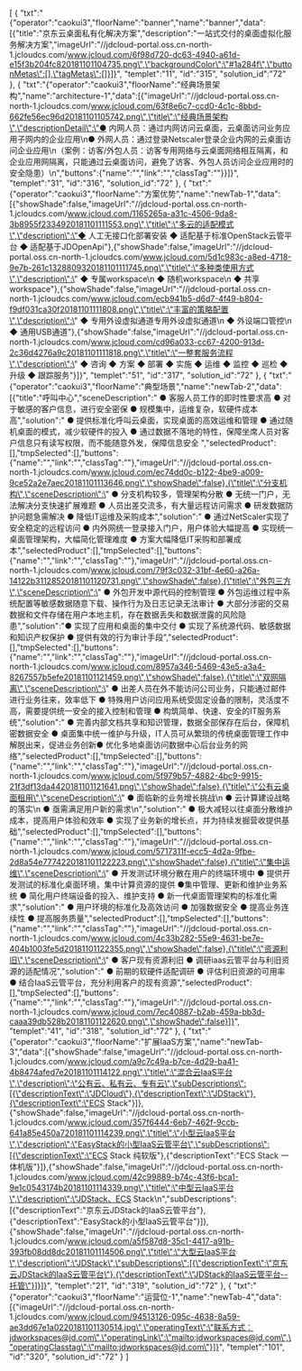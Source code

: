 [
	{
		"txt":"{\"operator\":\"caokui3\",\"floorName\":\"banner\",\"name\":\"banner\",\"data\":[{\"title\":\"京东云桌面私有化解决方案\",\"description\":\"一站式交付的桌面虚拟化服务解决方案\",\"imageUrl\":\"//jdcloud-portal.oss.cn-north-1.jcloudcs.com/www.jcloud.com/6f98d720-dc63-4940-a61d-e15f3b204fc820181101104735.png\",\"backgroundColor\":\"#1a284f\",\"buttonMetas\":[],\"tagMetas\":[]}]}",
		"templet":"11",
		"id":"315",
		"solution_id":"72"
	},
	{
		"txt":"{\"operator\":\"caokui3\",\"floorName\":\"经典场景架构\",\"name\":\"architecture-1\",\"data\":[{\"imageUrl\":\"//jdcloud-portal.oss.cn-north-1.jcloudcs.com/www.jcloud.com/63f8e6c7-ccd0-4c1c-8bbd-662fe56ec96d20181101105742.png\",\"title\":\"经典场景架构\",\"descriptionDetail\":\"● 内网人员：通过内网访问云桌面，云桌面访问业务应用子网内的企业应用\\n● 外网人员：通过登录Netscaler登录企业内网的云桌面访问企业应用\\n（案例：访客/外包人员：访客专用网络与云桌面网络相互隔离，和企业应用网隔离，只能通过云桌面访问，避免了访客、外包人员访问企业应用时的安全隐患）\\n\",\"buttons\":{\"name\":\"\",\"link\":\"\",\"classTag\":\"\"}}]}",
		"templet":"31",
		"id":"316",
		"solution_id":"72"
	},
	{
		"txt":"{\"operator\":\"caokui3\",\"floorName\":\"方案优势\",\"name\":\"newTab-1\",\"data\":[{\"showShade\":false,\"imageUrl\":\"//jdcloud-portal.oss.cn-north-1.jcloudcs.com/www.jcloud.com/1165265a-a31c-4506-9da8-3b8955f2334920181101111553.png\",\"title\":\"多云的适配模式\",\"description\":\"◆ 人工无接口化部署安装 ◆ 适配基于标准OpenStack云管平台 ◆ 适配基于JDOpenApi\"},{\"showShade\":false,\"imageUrl\":\"//jdcloud-portal.oss.cn-north-1.jcloudcs.com/www.jcloud.com/5d1c983c-a8ed-4718-9e7b-261c1328809320181101111745.png\",\"title\":\"多种类使用方式\",\"description\":\" ◆ 专属workspace\\n ◆ 随机workspace\\n ◆ 共享workspace\"},{\"showShade\":false,\"imageUrl\":\"//jdcloud-portal.oss.cn-north-1.jcloudcs.com/www.jcloud.com/ecb941b5-d6d7-4f49-b804-f9df031ca30f20181101111808.png\",\"title\":\"丰富的策略配置\",\"description\":\" ◆ 专用外设虚拟通道专用外设虚拟通道\\n ◆ 外设端口管控\\n ◆ 通用USB通道\"},{\"showShade\":false,\"imageUrl\":\"//jdcloud-portal.oss.cn-north-1.jcloudcs.com/www.jcloud.com/cd96a033-cc67-4200-913d-2c36d4276a9c20181101111818.png\",\"title\":\"一整套服务流程\",\"description\":\" ◆ 咨询 ◆ 方案 ◆ 部署 ◆ 实施 ◆ 运维 ◆ 监控 ◆ 巡检 ◆ 升级 ◆ 跟踪服务\"}]}",
		"templet":"51",
		"id":"317",
		"solution_id":"72"
	},
	{
		"txt":"{\"operator\":\"caokui3\",\"floorName\":\"典型场景\",\"name\":\"newTab-2\",\"data\":[{\"title\":\"呼叫中心\",\"sceneDescription\":\" ● 客服人员工作的即时性要求高 ● 对于敏感的客户信息，进行安全密保 ● 规模集中，运维复杂，软硬件成本高\",\"solution\":\" ● 提供标准化呼叫云桌面，实现桌面的高效运维和管理 ● 通过随机桌面的模式，减少软硬件的投入 ● 通过数据不落地的特性，保障坐席人员对客户信息只有读写权限，而不能随意外发，保障信息安全 \",\"selectedProduct\":[],\"tmpSelected\":[],\"buttons\":{\"name\":\"\",\"link\":\"\",\"classTag\":\"\"},\"imageUrl\":\"//jdcloud-portal.oss.cn-north-1.jcloudcs.com/www.jcloud.com/ec74dd0c-b122-4be9-a009-9ce52a2e7aec20181101113646.png\",\"showShade\":false},{\"title\":\"分支机构\",\"sceneDescription\":\" ● 分支机构较多，管理架构分散 ● 无统一门户，无法解决分支快速扩展难题 ● 人员出差交流多，有大量远程访问需求 ● 研发数据防护问题急需解决 ● 降低IT运维及采购成本\",\"solution\":\" ● 通过NetScaler实现了安全稳定的远程访问 ● 内外网统一登录接入门户，用户体验大幅提高 ● 实现统一桌面管理架构，大幅简化管理难度 ● 方案大幅降低IT采购和部署成本\",\"selectedProduct\":[],\"tmpSelected\":[],\"buttons\":{\"name\":\"\",\"link\":\"\",\"classTag\":\"\"},\"imageUrl\":\"//jdcloud-portal.oss.cn-north-1.jcloudcs.com/www.jcloud.com/79f3c032-31bf-4e60-a26a-14122b31128520181101120731.png\",\"showShade\":false},{\"title\":\"外包三方\",\"sceneDescription\":\" ● 外包开发中源代码的控制管理 ● 外包运维过程中系统配置等敏感数据随意下载、操作行为及日志记录无法审计 ● 大部分涉密的交易数据和文件存储在用户本地主机，存在数据丢失和数据泄露的风险隐患\",\"solution\":\"● 实现了应用和桌面的集中交付 ● 实现了系统源代码、敏感数据和知识产权保护 ● 提供有效的行为审计手段\",\"selectedProduct\":[],\"tmpSelected\":[],\"buttons\":{\"name\":\"\",\"link\":\"\",\"classTag\":\"\"},\"imageUrl\":\"//jdcloud-portal.oss.cn-north-1.jcloudcs.com/www.jcloud.com/8957a346-5469-43e5-a3a4-8267557b5efe20181101121459.png\",\"showShade\":false},{\"title\":\"双网隔离\",\"sceneDescription\":\" ● 出差人员在外不能访问公司业务，只能通过邮件进行业务往来，效率低下 ● 特殊用户访问应用系统受固定设备的限制，灵活度不高，需要提供统一安全的接入控制和管理 ● 构筑简单、快速、安全的IT服务系统\",\"solution\":\" ● 完善内部文档共享和知识管理，数据全部保存在后台，保障机密数据安全 ● 桌面集中统一维护与升级，IT人员可从繁琐的传统桌面管理工作中解脱出来，促进业务创新● 优化多地桌面访问数据中心后台业务的网络\",\"selectedProduct\":[],\"tmpSelected\":[],\"buttons\":{\"name\":\"\",\"link\":\"\",\"classTag\":\"\"},\"imageUrl\":\"//jdcloud-portal.oss.cn-north-1.jcloudcs.com/www.jcloud.com/5f979b57-4882-4bc9-9915-21f3df13da4420181101121641.png\",\"showShade\":false},{\"title\":\"公有云桌面租用\",\"sceneDescription\":\" ● 面临新的业务增长挑战\\n ● 云计算建设战略的落实\\n ● 亟需满足用户新的需求\\n\",\"solution\":\" ● 极大减轻以往桌面分散维护成本，提高用户体验和效率 ● 实现了业务新的增长点，并为持续发掘营收提供基础\",\"selectedProduct\":[],\"tmpSelected\":[],\"buttons\":{\"name\":\"\",\"link\":\"\",\"classTag\":\"\"},\"imageUrl\":\"//jdcloud-portal.oss.cn-north-1.jcloudcs.com/www.jcloud.com/5717311f-ecc5-4d2a-9fbe-2d8a54e7774220181101122223.png\",\"showShade\":false},{\"title\":\"集中运维\",\"sceneDescription\":\" ● 开发测试环境分散在用户的终端环境中 ● 提供开发测试的标准化桌面环境，集中计算资源的提供 ●集中管理、更新和维护业务系统 ● 简化用户终端设备的投入、维护支持 ● 新一代桌面管理架构的标准化需求\",\"solution\":\" ● 用户环境的标准化及高效访问 ● 加强数据安全 ● 提高业务连续性 ● 提高服务质量\",\"selectedProduct\":[],\"tmpSelected\":[],\"buttons\":{\"name\":\"\",\"link\":\"\",\"classTag\":\"\"},\"imageUrl\":\"//jdcloud-portal.oss.cn-north-1.jcloudcs.com/www.jcloud.com/4c33b282-55e9-4631-be7e-404b1003fe5d20181101122355.png\",\"showShade\":false},{\"title\":\"资源利旧\",\"sceneDescription\":\" ● 客户现有资源利旧 ● 调研iaas云管平台与利旧资源的适配情况\",\"solution\":\" ● 前期的软硬件适配调研 ● 评估利旧资源的可用率 ● 结合IaaS云管平台，充分利用客户的现有资源\",\"selectedProduct\":[],\"tmpSelected\":[],\"buttons\":{\"name\":\"\",\"link\":\"\",\"classTag\":\"\"},\"imageUrl\":\"//jdcloud-portal.oss.cn-north-1.jcloudcs.com/www.jcloud.com/7ec40887-b2ab-459a-bb3d-caaa39db528b20181101122620.png\",\"showShade\":false}]}",
		"templet":"41",
		"id":"318",
		"solution_id":"72"
	},
	{
		"txt":"{\"operator\":\"caokui3\",\"floorName\":\"扩展IaaS方案\",\"name\":\"newTab-3\",\"data\":[{\"showShade\":false,\"imageUrl\":\"//jdcloud-portal.oss.cn-north-1.jcloudcs.com/www.jcloud.com/a9c7c49a-b7ce-4d29-ba41-4b8474afed7e20181101114122.png\",\"title\":\"混合云IaaS平台\",\"description\":\"公有云、私有云、专有云\",\"subDescriptions\":[{\"descriptionText\":\"JDCloud\"},{\"descriptionText\":\"JDStack\"},{\"descriptionText\":\"ECS Stack\"}]},{\"showShade\":false,\"imageUrl\":\"//jdcloud-portal.oss.cn-north-1.jcloudcs.com/www.jcloud.com/357f6444-6eb7-462f-9ccb-641a85e450a720181101114239.png\",\"title\":\"小型云IaaS平台\",\"description\":\"EasyStack的小型IaaS云管平台\",\"subDescriptions\":[{\"descriptionText\":\"ECS Stack 纯软版\"},{\"descriptionText\":\"ECS Stack 一体机版\"}]},{\"showShade\":false,\"imageUrl\":\"//jdcloud-portal.oss.cn-north-1.jcloudcs.com/www.jcloud.com/42c99889-b74c-43f6-bca1-9e1c0543174b20181101114339.png\",\"title\":\"中型云IaaS平台\",\"description\":\"JDStack、ECS Stack\\n\",\"subDescriptions\":[{\"descriptionText\":\"京东云JDStack的IaaS云管平台\"},{\"descriptionText\":\"EasyStack的小型IaaS云管平台\"}]},{\"showShade\":false,\"imageUrl\":\"//jdcloud-portal.oss.cn-north-1.jcloudcs.com/www.jcloud.com/a5f587d8-35c1-4417-a91b-393fb08dd8dc20181101114506.png\",\"title\":\"大型云IaaS平台\",\"description\":\"JDStack\",\"subDescriptions\":[{\"descriptionText\":\"京东云JDStack的IaaS云管平台\"},{\"descriptionText\":\"JDStack的IaaS云管平台--托管\"}]}]}",
		"templet":"21",
		"id":"319",
		"solution_id":"72"
	},
	{
		"txt":"{\"operator\":\"caokui3\",\"floorName\":\"运营位-1\",\"name\":\"newTab-4\",\"data\":[{\"imageUrl\":\"//jdcloud-portal.oss.cn-north-1.jcloudcs.com/www.jcloud.com/94513126-095c-4638-8a59-ae3dd67e1a0220181101130514.jpg\",\"operatingText\":\"联系方式：jdworkspaces@jd.com\",\"operatingLink\":\"mailto:jdworkspaces@jd.com\",\"operatingClasstag\":\"mailto:jdworkspaces@jd.com\"}]}",
		"templet":"101",
		"id":"320",
		"solution_id":"72"
	}
]